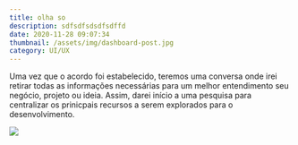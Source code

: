 ```yaml
---
title: olha so
description: sdfsdfsdsdfsdffd
date: 2020-11-28 09:07:34
thumbnail: /assets/img/dashboard-post.jpg
category: UI/UX
---
```

Uma vez que o acordo foi estabelecido, teremos uma conversa onde irei retirar todas as informações necessárias para um melhor entendimento seu negócio, projeto ou ideia. Assim, darei início a uma pesquisa para centralizar os prinicpais recursos a serem explorados para o desenvolvimento.

![](/assets/img/vulgar.jpg)